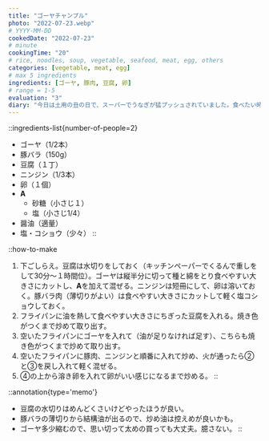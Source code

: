 ```yaml
---
title: "ゴーヤチャンプル"
photo: "2022-07-23.webp"
# YYYY-MM-DD
cookedDate: "2022-07-23"
# minute
cookingTime: "20"
# rice, noodles, soup, vegetable, seafood, meat, egg, others
categories: [vegetable, meat, egg]
# max 5 ingredients
ingredients: [ゴーヤ, 豚肉, 豆腐, 卵]
# range = 1-5
evaluation: "3"
diary: "今日は土用の丑の日で、スーパーでうなぎが猛プッシュされていました。食べたい時に食べたらええやんと思って作ったものが真夏のこれなので、結局自分の意志って何なんだろうなと少し悲しくなりました。素直に生きていきたいものです。"
---
```


::ingredients-list{number-of-people=2}
- ゴーヤ（1/2本）
- 豚バラ（150g）
- 豆腐（１丁）
- ニンジン（1/3本）
- 卵（１個）
- **A**
  - 砂糖（小さじ１）
  - 塩（小さじ1/4）
- 醤油（適量）
- 塩・コショウ（少々）
::

::how-to-make
1. 下ごしらえ。豆腐は水切りをしておく（キッチンペーパーでくるんで重しをして30分～１時間位）。ゴーヤは縦半分に切って種と綿をとり食べやすい大きさにカットし、**A**を加えて混ぜる。ニンジンは短冊にして、卵は溶いておく。豚バラ肉（薄切りがよい）は食べやすい大きさにカットして軽く塩コショウしておく。
2. フライパンに油を熱して食べやすい大きさにちぎった豆腐を入れる。焼き色がつくまで炒めて取り出す。
3. 空いたフライパンにゴーヤを入れて（油が足りなければ足す）、こちらも焼き色がつくまで炒めて取り出す。
4. 空いたフライパンに豚肉、ニンジンと順番に入れて炒め、火が通ったら②と③を戻し入れて軽く混ぜる。
5. ④の上から溶き卵を入れて卵がいい感じになるまで炒める。
::

::annotation{type='memo'}
- 豆腐の水切りはめんどくさいけどやったほうが良い。
- 豚バラの薄切りから結構油が出るので、炒め油は控えめが良いかも。
- ゴーヤ多少縮むので、思い切って太めの買っても大丈夫。臆さない。
::
